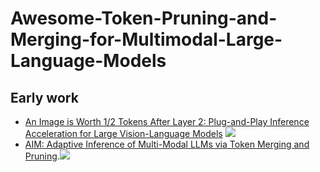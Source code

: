 # Awesome-Token-Pruning-and-Merging-for-Multimodal-Large-Language-Models

## Early work

- [An Image is Worth 1/2 Tokens After Layer 2: Plug-and-Play Inference Acceleration for Large Vision-Language Models](https://arxiv.org/abs/2403.06764) ![](https://img.shields.io/badge/abs-2024.05-red)
- [AIM: Adaptive Inference of Multi-Modal LLMs via Token Merging and Pruning](https://arxiv.org/abs/2412.03248).![](https://img.shields.io/badge/ICCV-2025.06-red)
